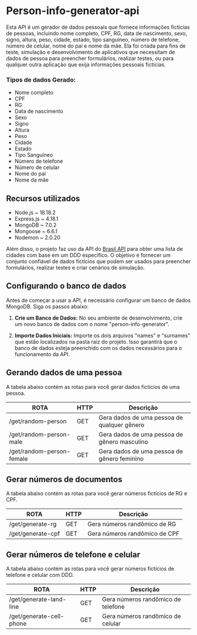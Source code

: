 <h1>Person-info-generator-api</h1>

<p>Esta API é um gerador de dados pessoais que fornece informações fictícias de pessoas, incluindo nome completo, CPF, RG, data de nascimento, sexo, signo, altura, peso, cidade, estado, tipo sanguíneo, número de telefone, número de celular, nome do pai e nome da mãe. Ela foi criada para fins de teste, simulação e desenvolvimento de aplicativos que necessitam de dados de pessoa para preencher formulários, realizar testes, ou para qualquer outra aplicação que exija informações pessoais fictícias.</p>

<h3>Tipos de dados Gerado:</h3>
<ul>
    <li>Nome completo</li>
    <li>CPF</li>
    <li>RG</li>
    <li>Data de nascimento</li>
    <li>Sexo</li>
    <li>Signo</li>
    <li>Altura</li>
    <li>Peso</li>
    <li>Cidade</li>
    <li>Estado</li>
    <li>Tipo Sanguíneo</li>
    <li>Número de telefone</li>
    <li>Número de celular</li>
    <li>Nome do pai</li>
    <li>Nome da mãe</li>
</ul>


<h2>Recursos utilizados</h2>
<ul>
    <li>Node.js ~ 18.18.2</li>
    <li>Express.js ~ 4.18.1</li>
    <li>MongoDB ~ 7.0.2</li>
    <li>Mongoose ~ 6.6.1</li>
    <li>Nodemon ~ 2.0.20</li>
</ul>

<p>Além disso, o projeto faz uso da API do <a href="https://brasilapi.com.br/docs#tag/DDD">Brasil API</a> para obter uma lista de cidades com base em um DDD específico. O objetivo é fornecer um conjunto confiável de dados fictícios que podem ser usados para preencher formulários, realizar testes e criar cenários de simulação.</p>

<h2>Configurando o banco de dados</h2>
<p>Antes de começar a usar a API, é necessário configurar um banco de dados MongoDB. Siga os passos abaixo:
</p>
<ol>
    <li>
        <p><strong>Crie um Banco de Dados:</strong>
            No seu ambiente de desenvolvimento, crie um novo banco de dados com o nome "person-info-generator".
        </p>
    </li>
    <li>
        <p><strong>Importe Dados Iniciais:</strong>
            Importe os dois arquivos "names" e "surnames" que estão localizados na pasta raiz do projeto. Isso garantirá que o banco de dados esteja preenchido com os dados necessários para o funcionamento da API.
        </p>
    </li>
</ol>
<!--<p>Eu disponibilizei arquivos json abaixo para download que contem nomes e sobrenomes para importar para o banco de dados e usar no projeto.</p>
<a href="https://drive.google.com/file/d/1JpGLoUeSRLlftv042q0PduNKzGSG2SIm/view?usp=sharing">Nomes</a>
<br>
<a href="https://drive.google.com/file/d/1FmqgMA9CEFfyKxkBzmfF4JYQhrZnoBrF/view?usp=sharing">Sobrenomes</a>--!>

<h2>Gerando dados de uma pessoa</h2>
<p>A tabela abaixo contém as rotas para você gerar dados fictícios de uma pessoa.</p>
<table>
    <thead>
        <tr>
            <th>ROTA</th>
            <th>HTTP</th>
            <th>Descrição</th>
        </tr>
    </thead>
    <tbody>
    <tr>
        <td>/get/random-person</td>
        <td>GET</td>
        <td>Gera dados de uma pessoa de qualquer gênero</td>
    </tr>
    <tr>
        <td>/get/random-person-male</td>
        <td>GET</td>
        <td>Gera dados de uma pessoa de gênero masculino</td>
    </tr>
    <tr>
        <td>/get/random-person-female</td>
        <td>GET</td>
        <td>Gera dados de uma pessoa de gênero feminino</td>
    </tr>
    </tbody>
</table>

<h2>Gerar números de documentos</h2>
<p>A tabela abaixo contém as rotas para você gerar números fictícios de RG e CPF.</p>
<table>
    <thead>
        <tr>
            <th>ROTA</th>
            <th>HTTP</th>
            <th>Descrição</th>
        </tr>
    </thead>
    <tbody>
    <tr>
        <td>/get/generate-rg</td>
        <td>GET</td>
        <td>Gera números randômico de RG</td>
    </tr>
     <tr>
        <td>/get/generate-cpf</td>
        <td>GET</td>
        <td>Gera números randômico de CPF</td>
    </tr>
    </tbody>
</table>

<h2>Gerar números de telefone e celular</h2>
<p>A tabela abaixo contém as rotas para você gerar números fictícios de telefone e celular com DDD.</p>
<table>
    <thead>
        <tr>
            <th>ROTA</th>
            <th>HTTP</th>
            <th>Descrição</th>
        </tr>
    </thead>
    <tbody>
    <tr>
        <td>/get/generate-land-line</td>
        <td>GET</td>
        <td>Gera números randômico de telefone</td>
    </tr>
     <tr>
        <td>/get/generate-cell-phone</td>
        <td>GET</td>
        <td>Gera números randômico de celular</td>
    </tr>
    </tbody>
</table>
